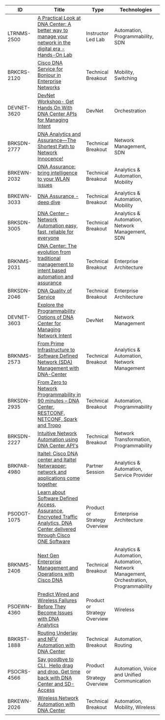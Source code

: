 | ID | Title                                                                                                                       | Type | Technologies |
|-----|-----------------------------------------------------------------------------------------------------------------------------|-----------|-----------|
| LTRNMS-2500 | [A Practical Look at DNA Center: A better way to manage your network in the digital era - Hands-On Lab](https://clnv.s3.amazonaws.com/2018/eur/pdf/LTRNMS-2500.pdf) | Instructor Led Lab | Automation, Programmability, SDN |
| BRKCRS-2120 | [Cisco DNA Service for Bonjour in Enterprise Networks](https://clnv.s3.amazonaws.com/2018/eur/pdf/BRKCRS-2120.pdf) | Technical Breakout | Mobility, Switching |
| DEVNET-3620 | [DevNet Workshop- Get Hands On With DNA Center APIs for Managing Intent](https://clnv.s3.amazonaws.com/2018/eur/pdf/DEVNET-3620.pdf) | DevNet | Orchestration |
| BRKSDN-2777 | [DNA Analytics and Assurance—The Shortest Path to Network Innocence!](https://clnv.s3.amazonaws.com/2018/eur/pdf/BRKSDN-2777.pdf) | Technical Breakout | Network Management, SDN |
| BRKEWN-2032 | [DNA Assurance: bring intelligence to your WLAN issues](https://clnv.s3.amazonaws.com/2018/eur/pdf/BRKEWN-2032.pdf) | Technical Breakout | Analytics & Automation, Mobility |
| BRKEWN-3033 | [DNA Assurance - deep dive](https://clnv.s3.amazonaws.com/2018/eur/pdf/BRKEWN-3033.pdf) | Technical Breakout | Analytics & Automation, Mobility |
| BRKSDN-3005 | [DNA Center – Network Automation easy, fast, reliable for everyone](https://clnv.s3.amazonaws.com/2018/eur/pdf/BRKSDN-3005.pdf) | Technical Breakout | Analytics & Automation, Network Management, SDN |
| BRKNMS-2031 | [DNA Center: The evolution from traditional management to intent based automation and assurance  ](https://clnv.s3.amazonaws.com/2018/eur/pdf/BRKNMS-2031.pdf) | Technical Breakout | Enterprise Architecture |
| BRKSDN-2046 | [DNA Quality of Service](https://clnv.s3.amazonaws.com/2018/eur/pdf/BRKSDN-2046.pdf) | Technical Breakout | Enterprise Architecture |
| DEVNET-3603 | [Explore the Programmability Options of DNA Center for Managing Network Intent](https://clnv.s3.amazonaws.com/2018/eur/pdf/DEVNET-3603.pdf) | DevNet | Network Management |
| BRKNMS-2573 | [From Prime Infrastructure to Software Defined Network (SDA) Management with DNA-Center](https://clnv.s3.amazonaws.com/2018/eur/pdf/BRKNMS-2573.pdf) | Technical Breakout | Analytics & Automation, Network Management |
| BRKSDN-2935 | [From Zero to Network Programmability in 90 minutes – DNA Center, RESTCONF, NETCONF, Spark and Tropo](https://clnv.s3.amazonaws.com/2018/eur/pdf/BRKSDN-2935.pdf) | Technical Breakout | Automation, Programmability |
| BRKSDN-2227 | [Intuitive Network Automation using DNA Center API's](https://clnv.s3.amazonaws.com/2018/eur/pdf/BRKSDN-2227.pdf) | Technical Breakout | Network Transformation, Programmability |
| BRKPAR-4980 | [Italtel: Cisco DNA center and Italtel Netwrapper: network and applications come together](https://clnv.s3.amazonaws.com/2018/eur/pdf/BRKPAR-4980.pdf) | Partner Session | Analytics & Automation, Service Provider |
| PSODGT-1075 | [Learn about Software Defined Access, Assurance, Encrypted Traffic Analytics, DNA Center delivered through Cisco ONE Software](https://clnv.s3.amazonaws.com/2018/eur/pdf/PSODGT-1075.pdf) | Product or Strategy Overview | Enterprise Architecture |
| BRKNMS-2406 | [Next Gen Enterprise Management and Operations with Cisco DNA](https://clnv.s3.amazonaws.com/2018/eur/pdf/BRKNMS-2406.pdf) | Technical Breakout | Analytics & Automation, Automation, Network Management, Orchestration, Programmability |
| PSOEWN-4360 | [Predict Wired and Wireless Failures Before They Become Issues with DNA Analytics ](https://clnv.s3.amazonaws.com/2018/eur/pdf/PSOEWN-4360.pdf) | Product or Strategy Overview | Wireless |
| BRKRST-1888 | [Routing Underlay and NFV Automation with DNA Center](https://clnv.s3.amazonaws.com/2018/eur/pdf/BRKRST-1888.pdf) | Technical Breakout | Automation, Routing |
| PSOCRS-4566 | [Say goodbye to CLI.  Hello drag and drop. Get time back with DNA Center and SD-Access](https://clnv.s3.amazonaws.com/2018/eur/pdf/PSOCRS-4566.pdf) | Product or Strategy Overview | Automation, Voice and Unified Communication |
| BRKEWN-2026 | [Wireless Network Automation with DNA Center](https://clnv.s3.amazonaws.com/2018/eur/pdf/BRKEWN-2026.pdf) | Technical Breakout | Automation, Mobility, Wireless |
